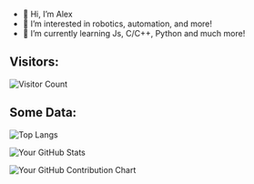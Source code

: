 - 👋 Hi, I’m Alex
- 👀 I’m interested in robotics, automation, and more!
- 🌱 I’m currently learning Js, C/C++, Python and much more!

## Visitors:

![Visitor Count](https://profile-counter.glitch.me/AlexPT2k22/count.svg)

## Some Data:

![Top Langs](https://github-readme-stats.vercel.app/api/top-langs/?username=AlexPT2k22&layout=compact)

![Your GitHub Stats](https://github-readme-stats.vercel.app/api?username=AlexPT2k22&show_icons=true) 

![Your GitHub Contribution Chart](https://github-readme-streak-stats.herokuapp.com/?user=AlexPT2k22)
